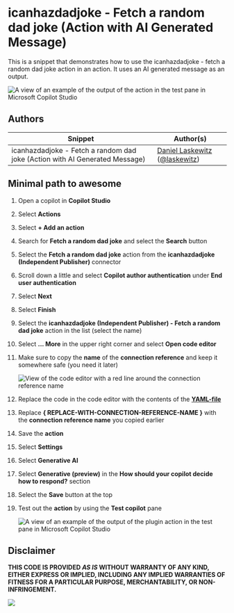 # icanhazdadjoke - Fetch a random dad joke (Action with AI Generated Message)

This is a snippet that demonstrates how to use the icanhazdadjoke - fetch a random dad joke action in an action. It uses an AI generated message as an output.

![A view of an example of the output of the action in the test pane in Microsoft Copilot Studio](./assets/plugin-action-example.png)

## Authors

Snippet|Author(s)
--------|---------
icanhazdadjoke - Fetch a random dad joke (Action with AI Generated Message) | [Daniel Laskewitz](https://github.com/laskewitz) ([@laskewitz](https://www.twitter.com/laskewitz))

## Minimal path to awesome

1. Open a copilot in **Copilot Studio**
1. Select **Actions**
1. Select **+ Add an action**
1. Search for **Fetch a random dad joke** and select the **Search** button
1. Select the **Fetch a random dad joke** action from the **icanhazdadjoke (Independent Publisher)** connector
1. Scroll down a little and select **Copilot author authentication** under **End user authentication**
1. Select **Next**
1. Select **Finish**
1. Select the **icanhazdadjoke (Independent Publisher) - Fetch a random dad joke** action in the list (select the name)
1. Select **... More**  in the upper right corner and select **Open code editor**
1. Make sure to copy the **name** of the **connection reference** and keep it somewhere safe (you need it later)

    ![View of the code editor with a red line around the connection reference name](./assets/crname.png)

1. Replace the code in the code editor with the contents of the **[YAML-file](./source/dadjoke-ai.yaml)**
1. Replace **{ REPLACE-WITH-CONNECTION-REFERENCE-NAME }** with the **connection reference name** you copied earlier
1. Save the **action**
1. Select **Settings**
1. Select **Generative AI**
1. Select **Generative (preview)** in the **How should your copilot decide how to respond?** section
1. Select the **Save** button at the top
1. Test out the **action** by using the **Test copilot** pane

    ![A view of an example of the output of the plugin action in the test pane in Microsoft Copilot Studio](./assets/plugin-action-example.png)

## Disclaimer

**THIS CODE IS PROVIDED *AS IS* WITHOUT WARRANTY OF ANY KIND, EITHER EXPRESS OR IMPLIED, INCLUDING ANY IMPLIED WARRANTIES OF FITNESS FOR A PARTICULAR PURPOSE, MERCHANTABILITY, OR NON-INFRINGEMENT.**

<img src="https://m365-visitor-stats.azurewebsites.net/powerplatform-snippets/copilot-studio/icanhazdadjoke-fetch-random-dad-joke-ai" aria-hidden="true" />
